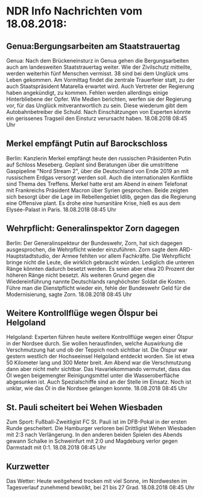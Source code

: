 # NDR Info Nachrichten vom 18.08.2018:


## Genua:Bergungsarbeiten am Staatstrauertag
Genua:	Nach dem Brückeneinsturz in Genua gehen die Bergungsarbeiten auch am landesweiten Staatstrauertag weiter. Wie der Zivilschutz mitteilte, werden weiterhin fünf Menschen vermisst. 38 sind bei dem Unglück ums Leben gekommen. Am Vormittag findet die zentrale Trauerfeier statt, zu der auch Staatspräsident Matarella erwartet wird. Auch Vertreter der Regierung haben angekündigt, zu kommen. Fehlen werden allerdings einige Hinterbliebene der Opfer. Wie Medien berichten, werfen sie der Regierung vor, für das Unglück mitverantwortlich zu sein. Diese wiederum gibt dem Autobahnbetreiber die Schuld. Nach Einschätzungen von Experten könnte ein gerissenes Tragseil den Einsturz verursacht haben. 18.08.2018 08:45 Uhr 

## Merkel empfängt Putin auf Barockschloss
Berlin: Kanzlerin Merkel empfängt heute den russischen Präsidenten Putin auf Schloss Meseberg. Geplant sind Beratungen über die umstrittene Gaspipeline "Nord Stream 2", über die Deutschland von Ende 2019 an mit russischem Erdgas versorgt werden soll. Auch die internationalen Konflikte sind Thema des Treffens. Merkel hatte erst am Abend in einem Telefonat mit Frankreichs Präsident Macron über Syrien gesprochen. Beide zeigten sich besorgt über die Lage im Rebellengebiet Idlib, gegen das die Regierung eine Offensive plant. Es drohe eine humanitäre Krise, hieß es aus dem Elysée-Palast in Paris. 18.08.2018 08:45 Uhr 

## Wehrpflicht: Generalinspektor Zorn dagegen
Berlin: Der Generalinspekteur der Bundeswehr, Zorn, hat sich dagegen ausgesprochen, die Wehrpflicht wieder einzuführen. Zorn sagte dem ARD-Hauptstadtstudio, der Armee fehlten vor allem Fachkräfte. Die Wehrpflicht bringe nicht die Leute, die wirklich gebraucht würden. Lediglich die unteren Ränge könnten dadurch besetzt werden. Es seien aber etwa 20 Prozent der höheren Ränge nicht besetzt. Als weiteren Grund gegen die Wiedereinführung nannte Deutschlands ranghöchster Soldat die Kosten. Führe man die Dienstpflicht wieder ein, fehle der Bundeswehr Geld für die Modernisierung, sagte Zorn. 18.08.2018 08:45 Uhr 

## Weitere Kontrollflüge wegen Ölspur bei Helgoland
Helgoland:	Experten führen heute weitere Kontrollflüge wegen einer Ölspur in der Nordsee durch. Sie wollen herausfinden, welche Auswirkung die Verschmutzung hat und ob der Teppich noch sichtbar ist. Die Ölspur war gestern westlich der Hochseeinsel Helgoland entdeckt worden. Sie ist etwa 50 Kilometer lang und 300 Meter breit. Am Abend war die Verschmutzung dann aber nicht mehr sichtbar. Das Havariekommando vermutet, dass das Öl wegen beigemengter Reinigungsmittel unter die Wasseroberfläche abgesunken ist. Auch Spezialschiffe sind an der Stelle im Einsatz. Noch ist unklar, wie das Öl in die Nordsee gelangen konnte. 18.08.2018 08:45 Uhr 

## St. Pauli scheitert bei Wehen Wiesbaden
Zum Sport:	Fußball-Zweitligist FC St. Pauli ist im DFB-Pokal in der ersten Runde gescheitert. Die Hamburger verloren bei Drittligist Wehen Wiesbaden mit 2:3 nach Verlängerung. In den anderen beiden Spielen des Abends gewann Schalke in Schweinfurt mit 2:0 und Magdeburg verlor gegen Darmstadt mit 0:1. 18.08.2018 08:45 Uhr 

## Kurzwetter
Das Wetter: Heute weitgehend trocken mit viel Sonne, im Nordwesten im Tagesverlauf zunehmend bewölkt, bei 21 bis 27 Grad. 18.08.2018 08:45 Uhr 
